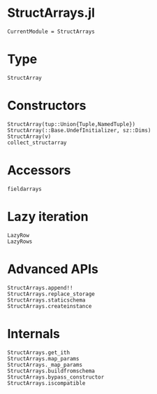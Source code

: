# StructArrays.jl


```@meta
CurrentModule = StructArrays
```

# Type

```@docs
StructArray
```

# Constructors

```@docs
StructArray(tup::Union{Tuple,NamedTuple})
StructArray(::Base.UndefInitializer, sz::Dims)
StructArray(v)
collect_structarray
```

# Accessors

```@docs
fieldarrays
```

# Lazy iteration

```@docs
LazyRow
LazyRows
```

# Advanced APIs

```@docs
StructArrays.append!!
StructArrays.replace_storage
StructArrays.staticschema
StructArrays.createinstance
```

# Internals

```@docs
StructArrays.get_ith
StructArrays.map_params
StructArrays._map_params
StructArrays.buildfromschema
StructArrays.bypass_constructor
StructArrays.iscompatible
```
